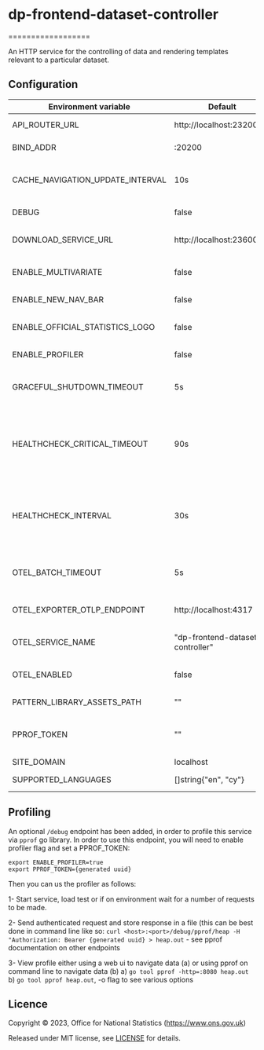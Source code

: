 # dp-frontend-dataset-controller

==================

An HTTP service for the controlling of data and rendering templates relevant to a particular dataset.

## Configuration

| Environment variable             | Default                          | Description                                                                                                                                           |
| -------------------------------- | -------------------------------- | ----------------------------------------------------------------------------------------------------------------------------------------------------- |
| API_ROUTER_URL                   | http://localhost:23200/v1        | The URL of the [dp-api-router](https://github.com/ONSdigital/dp-api-router)                                                                           |
| BIND_ADDR                        | :20200                           | The host and port to bind to.                                                                                                                         |
| CACHE_NAVIGATION_UPDATE_INTERVAL | 10s                              | How often the navigation cache is updated                                                                                                             |
| DEBUG                            | false                            | Enable debug mode                                                                                                                                     |
| DOWNLOAD_SERVICE_URL             | http://localhost:23600           | The URL of [dp-download-service](https://www.github.com/ONSdigital/dp-download-service).                                                              |
| ENABLE_MULTIVARIATE              | false                            | Enable 2021 [multivariate datasets](https://github.com/ONSdigital/dp-dataset-api/blob/5f9f4218b65aae4803809f4a876e9f72b9bf5305/models/dataset.go#L43) |
| ENABLE_NEW_NAV_BAR               | false                            | Enable new nav bar                                                                                                                                    |
| ENABLE_OFFICIAL_STATISTICS_LOGO  | false                            | Enable new official statistics logo                                                                                                                                    |
| ENABLE_PROFILER                  | false                            | Flag to enable go profiler                                                                                                                            |
| GRACEFUL_SHUTDOWN_TIMEOUT        | 5s                               | The graceful shutdown timeout in seconds                                                                                                              |
| HEALTHCHECK_CRITICAL_TIMEOUT     | 90s                              | The time taken for the health changes from warning state to critical due to subsystem check failures                                                  |
| HEALTHCHECK_INTERVAL             | 30s                              | The time between calling healthcheck endpoints for check subsystems                                                                                   |
| OTEL_BATCH_TIMEOUT               | 5s                               | Interval between pushes to OT Collector                                                                                                               |
| OTEL_EXPORTER_OTLP_ENDPOINT      | http://localhost:4317            | URL for OpenTelemetry endpoint                                                                                                                        |
| OTEL_SERVICE_NAME                | "dp-frontend-dataset-controller" | Service name to report to telemetry tools                                                                                                             |
| OTEL_ENABLED                     | false                            | Feature flag to enable OpenTelemetry
| PATTERN_LIBRARY_ASSETS_PATH      | ""                               | Pattern library location                                                                                                                              |
| PPROF_TOKEN                      | ""                               | The profiling token to access service profiling                                                                                                       |
| SITE_DOMAIN                      | localhost                        |                                                                                                                                                       |
| SUPPORTED_LANGUAGES              | []string{"en", "cy"}             | Supported languages                                                                                                                                   |

## Profiling

An optional `/debug` endpoint has been added, in order to profile this service via `pprof` go library.
In order to use this endpoint, you will need to enable profiler flag and set a PPROF_TOKEN:

```
export ENABLE_PROFILER=true
export PPROF_TOKEN={generated uuid}
```

Then you can us the profiler as follows:

1- Start service, load test or if on environment wait for a number of requests to be made.

2- Send authenticated request and store response in a file (this can be best done in command line like so: `curl <host>:<port>/debug/pprof/heap -H "Authorization: Bearer {generated uuid} > heap.out` - see pprof documentation on other endpoints

3- View profile either using a web ui to navigate data (a) or using pprof on command line to navigate data (b)
a) `go tool pprof -http=:8080 heap.out`
b) `go tool pprof heap.out`, -o flag to see various options

## Licence

Copyright © 2023, Office for National Statistics (https://www.ons.gov.uk)

Released under MIT license, see [LICENSE](LICENSE.md) for details.

